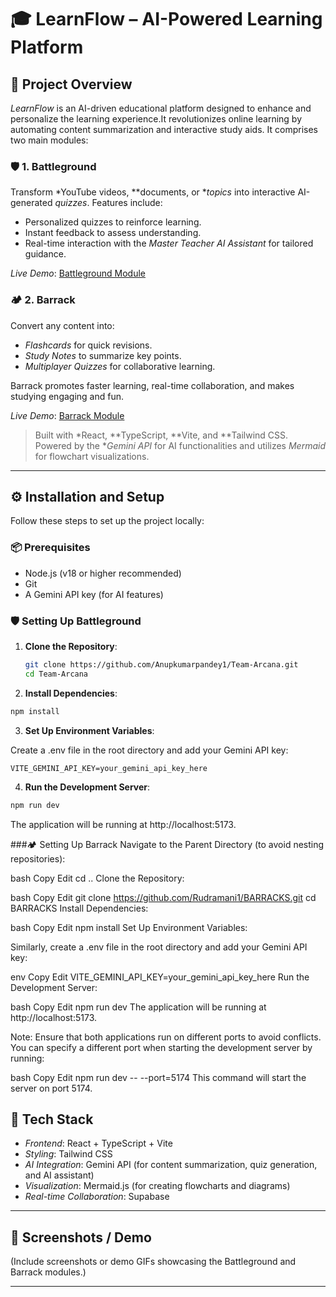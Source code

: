 # 🎓 LearnFlow – AI-Powered Learning Platform

## 📌 Project Overview

*LearnFlow* is an AI-driven educational platform designed to enhance and personalize the learning experience.It revolutionizes online learning by automating content summarization and interactive study aids. It comprises two main modules:

### 🛡 1. Battleground
Transform *YouTube videos, **documents, or **topics* into interactive AI-generated *quizzes*. Features include:
- Personalized quizzes to reinforce learning.
- Instant feedback to assess understanding.
- Real-time interaction with the *Master Teacher AI Assistant* for tailored guidance.

*Live Demo*: [Battleground Module](https://learnflowai1.netlify.app/)

### 🏕 2. Barrack
Convert any content into:
- *Flashcards* for quick revisions.
- *Study Notes* to summarize key points.
- *Multiplayer Quizzes* for collaborative learning.

Barrack promotes faster learning, real-time collaboration, and makes studying engaging and fun.

*Live Demo*: [Barrack Module](https://learnflowai2.netlify.app/)

> Built with *React, **TypeScript, **Vite, and **Tailwind CSS. Powered by the **Gemini API* for AI functionalities and utilizes *Mermaid* for flowchart visualizations.

---

## ⚙ Installation and Setup

Follow these steps to set up the project locally:

### 📦 Prerequisites
- Node.js (v18 or higher recommended)
- Git
- A Gemini API key (for AI features)

### 🛡️ Setting Up Battleground

1. **Clone the Repository**:
   ```bash
   git clone https://github.com/Anupkumarpandey1/Team-Arcana.git
   cd Team-Arcana
   ```
2. **Install Dependencies**:

```bash
npm install
```
3. **Set Up Environment Variables**:

Create a .env file in the root directory and add your Gemini API key:
```env
VITE_GEMINI_API_KEY=your_gemini_api_key_here
```
4. **Run the Development Server**:

```bash
npm run dev
```
The application will be running at http://localhost:5173.

###🏕️ Setting Up Barrack
Navigate to the Parent Directory (to avoid nesting repositories):

bash
Copy
Edit
cd ..
Clone the Repository:

bash
Copy
Edit
git clone https://github.com/Rudramani1/BARRACKS.git
cd BARRACKS
Install Dependencies:

bash
Copy
Edit
npm install
Set Up Environment Variables:

Similarly, create a .env file in the root directory and add your Gemini API key:

env
Copy
Edit
VITE_GEMINI_API_KEY=your_gemini_api_key_here
Run the Development Server:

bash
Copy
Edit
npm run dev
The application will be running at http://localhost:5173.

Note: Ensure that both applications run on different ports to avoid conflicts. You can specify a different port when starting the development server by running:

bash
Copy
Edit
npm run dev -- --port=5174
This command will start the server on port 5174.

## 🧰 Tech Stack

- *Frontend*: React + TypeScript + Vite
- *Styling*: Tailwind CSS
- *AI Integration*: Gemini API (for content summarization, quiz generation, and AI assistant)
- *Visualization*: Mermaid.js (for creating flowcharts and diagrams)
- *Real-time Collaboration*: Supabase

---

## 📸 Screenshots / Demo

(Include screenshots or demo GIFs showcasing the Battleground and Barrack modules.)


---
